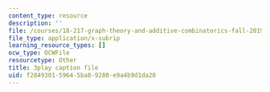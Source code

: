 ```yaml
---
content_type: resource
description: ''
file: /courses/18-217-graph-theory-and-additive-combinatorics-fall-2019/f284930159645ba89280e9a4b9d1da20_vcsxCFSLyP8.vtt
file_type: application/x-subrip
learning_resource_types: []
ocw_type: OCWFile
resourcetype: Other
title: 3play caption file
uid: f2849301-5964-5ba8-9280-e9a4b9d1da20
---
```

